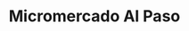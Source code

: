 ---
title: "Micromercado Al Paso"
url: /santa-cruz-de-la-sierra/micromercado-al-paso/
shop: Kiosk
---